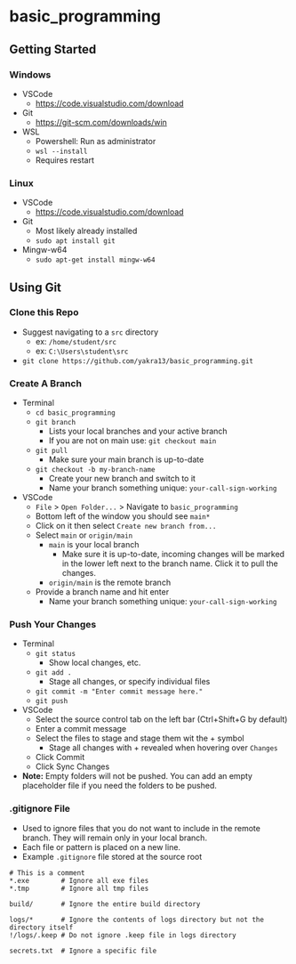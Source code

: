 # basic_programming
## Getting Started
### Windows
- VSCode
    - https://code.visualstudio.com/download
- Git
    - https://git-scm.com/downloads/win
- WSL
    - Powershell: Run as administrator
    - `wsl --install`
    - Requires restart
### Linux
- VSCode
    - https://code.visualstudio.com/download
- Git
    - Most likely already installed
    - `sudo apt install git`
- Mingw-w64
    - `sudo apt-get install mingw-w64`
## Using Git
### Clone this Repo
- Suggest navigating to a `src` directory
    - ex: `/home/student/src`
    - ex: `C:\Users\student\src`
- `git clone https://github.com/yakra13/basic_programming.git`

### Create A Branch
- Terminal
    - `cd basic_programming`
    - `git branch`
        - Lists your local branches and your active branch
        - If you are not on main use: `git checkout main`
    - `git pull`
        - Make sure your main branch is up-to-date
    - `git checkout -b my-branch-name`
        - Create your new branch and switch to it
        - Name your branch something unique: `your-call-sign-working`
- VSCode
    - `File` > `Open Folder...` > Navigate to `basic_programming`
    - Bottom left of the window you should see `main*`
    - Click on it then select `Create new branch from...`
    - Select `main` or `origin/main`
        - `main` is your local branch
            - Make sure it is up-to-date, incoming changes will be marked in the lower left next to the branch name. Click it to pull the changes.
        - `origin/main` is the remote branch
    - Provide a branch name and hit enter
        - Name your branch something unique: `your-call-sign-working`
### Push Your Changes
- Terminal
    - `git status`
        - Show local changes, etc.
    - `git add .`
        - Stage all changes, or specify individual files
    - `git commit -m "Enter commit message here."`
    - `git push`
- VSCode
    - Select the source control tab on the left bar (Ctrl+Shift+G by default)
    - Enter a commit message
    - Select the files to stage and stage them wit the + symbol
        - Stage all changes with + revealed when hovering over `Changes`
    - Click Commit
    - Click Sync Changes
- **Note:** Empty folders will not be pushed. You can add an empty placeholder file if you need the folders to be pushed.

### .gitignore File
- Used to ignore files that you do not want to include in the remote branch. They will remain only in your local branch.
- Each file or pattern is placed on a new line.
- Example `.gitignore` file stored at the source root
```
# This is a comment
*.exe        # Ignore all exe files
*.tmp        # Ignore all tmp files

build/       # Ignore the entire build directory

logs/*       # Ignore the contents of logs directory but not the directory itself
!/logs/.keep # Do not ignore .keep file in logs directory

secrets.txt  # Ignore a specific file
```